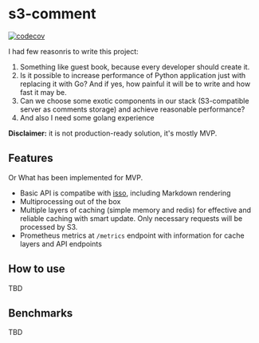 # s3-comment

[![codecov](https://codecov.io/gh/AlekseyLobanov/s3-comment/branch/master/graph/badge.svg?token=GvzxGkpUHS)](https://codecov.io/gh/AlekseyLobanov/s3-comment)

I had few reasonris to write this project:
1. Something like guest book, because every developer should create it.
2. Is it possible to increase performance of Python application just with replacing it with Go?
And if yes, how painful it will be to write and how fast it may be.
3. Can we choose some exotic components in
our stack (S3-compatible server as comments storage) and achieve reasonable performance?
4. And also I need some golang experience

**Disclaimer:** it is not production-ready solution, it's mostly MVP.

## Features
Or What has been implemented for MVP.

- Basic API is compatibe with [isso](https://github.com/posativ/isso), including Markdown rendering
- Multiprocessing out of the box
- Multiple layers of caching (simple memory and redis) for effective and reliable caching with smart update.
Only necessary requests will be processed by S3.
- Prometheus metrics at `/metrics` endpoint with information for cache layers and API endpoints

## How to use
TBD

## Benchmarks
TBD